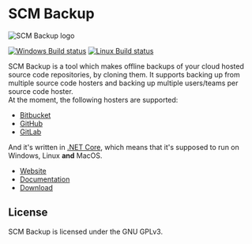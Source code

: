 # SCM Backup

![SCM Backup logo](https://scm-backup.org/img/logo128x128.png)

[![Windows Build status](https://ci.appveyor.com/api/projects/status/a28uyjw91iim9wv9?svg=true)](https://ci.appveyor.com/project/ChristianSpecht/scm-backup)
[![Linux Build status](https://github.com/christianspecht/scm-backup/actions/workflows/ci-linux.yml/badge.svg)](https://github.com/christianspecht/scm-backup/actions/workflows/ci-linux.yml)

SCM Backup is a tool which makes offline backups of your cloud hosted source code repositories, by cloning them. It supports backing up from multiple source code hosters and backing up multiple users/teams per source code hoster.    
At the moment, the following hosters are supported:

- [Bitbucket](https://bitbucket.org)
- [GitHub](https://github.com)
- [GitLab](https://gitlab.com)

  
And it's written in [.NET Core](https://dotnet.github.io/), which means that it's supposed to run on Windows, Linux **and** MacOS.


- [Website](https://scm-backup.org)
- [Documentation](https://docs.scm-backup.org)
- [Download](https://scm-backup.org/downloads/)


## License

SCM Backup is licensed under the GNU GPLv3. 